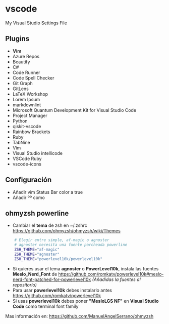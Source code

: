 # vscode
My Visual Studio Settings File

## Plugins
+ **Vim**
+ Azure Repos
+ Beautify
+ C#
+ Code Runner
+ Code Spell Checker
+ Git Graph
+ GitLens
+ LaTeX Workshop
+ Lorem Ipsum
+ markdownlint
+ Microsoft Quantum Development Kit for Visual Studio Code
+ Project Manager
+ Python
+ qiskit-vscode
+ Rainbow Brackets
+ Ruby
+ TabNine
+ Vim
+ Visual Studio intellicode
+ VSCode Ruby
+ vscode-icons

## Configuración
+ Añadir vim Status Bar color a true
+ Añadir ºº como <ESC> 

## ohmyzsh powerline

- Cambiar el **tema** de zsh en ~/.zshrc <https://github.com/ohmyzsh/ohmyzsh/wiki/Themes>

```bash
    # Elegir entre simple, af-magic o agnoster
    # agnoster necesita una fuente parcheada powerline
    ZSH_THEME="af-magic"
    ZSH_THEME="agnoster"
    ZSH_THEME="powerlevel10k/powerlevel10k"
```

- Si quieres usar el tema **agnoster** o **PowerLevel10k**, instala las fuentes **Meslo_Nerd_Font** de <https://github.com/romkatv/powerlevel10k#meslo-nerd-font-patched-for-powerlevel10k>  *(Añadidas la fuentes al repositorio)*
- Para usar **powerlevel10k** debes instalarlo antes <https://github.com/romkatv/powerlevel10k>
- Si usas **powerlevel10k** debes poner **"MesloLGS NF"** en **Visual Studio Code** como terminal font family

Mas información en: <https://github.com/ManuelAngelSerrano/ohmyzsh>
